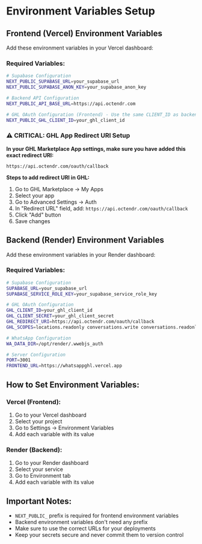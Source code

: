 # Environment Variables Setup

## Frontend (Vercel) Environment Variables

Add these environment variables in your Vercel dashboard:

### Required Variables:

```bash
# Supabase Configuration
NEXT_PUBLIC_SUPABASE_URL=your_supabase_url
NEXT_PUBLIC_SUPABASE_ANON_KEY=your_supabase_anon_key

# Backend API Configuration
NEXT_PUBLIC_API_BASE_URL=https://api.octendr.com

# GHL OAuth Configuration (Frontend) - Use the same CLIENT_ID as backend
NEXT_PUBLIC_GHL_CLIENT_ID=your_ghl_client_id
```

### ⚠️ CRITICAL: GHL App Redirect URI Setup

**In your GHL Marketplace App settings, make sure you have added this exact redirect URI:**

```
https://api.octendr.com/oauth/callback
```

**Steps to add redirect URI in GHL:**
1. Go to GHL Marketplace → My Apps
2. Select your app
3. Go to Advanced Settings → Auth
4. In "Redirect URL" field, add: `https://api.octendr.com/oauth/callback`
5. Click "Add" button
6. Save changes

## Backend (Render) Environment Variables

Add these environment variables in your Render dashboard:

### Required Variables:

```bash
# Supabase Configuration
SUPABASE_URL=your_supabase_url
SUPABASE_SERVICE_ROLE_KEY=your_supabase_service_role_key

# GHL OAuth Configuration
GHL_CLIENT_ID=your_ghl_client_id
GHL_CLIENT_SECRET=your_ghl_client_secret
GHL_REDIRECT_URI=https://api.octendr.com/oauth/callback
GHL_SCOPES=locations.readonly conversations.write conversations.readonly conversations/message.readonly conversations/message.write contacts.readonly users.readonly

# WhatsApp Configuration
WA_DATA_DIR=/opt/render/.wwebjs_auth

# Server Configuration
PORT=3001
FRONTEND_URL=https://whatsappghl.vercel.app
```

## How to Set Environment Variables:

### Vercel (Frontend):
1. Go to your Vercel dashboard
2. Select your project
3. Go to Settings → Environment Variables
4. Add each variable with its value

### Render (Backend):
1. Go to your Render dashboard
2. Select your service
3. Go to Environment tab
4. Add each variable with its value

## Important Notes:

- `NEXT_PUBLIC_` prefix is required for frontend environment variables
- Backend environment variables don't need any prefix
- Make sure to use the correct URLs for your deployments
- Keep your secrets secure and never commit them to version control
